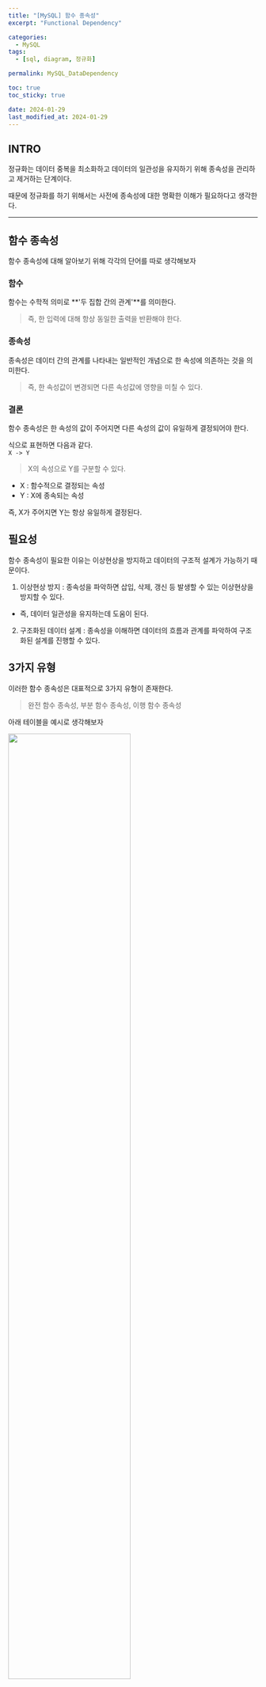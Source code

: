 ```yaml
---
title: "[MySQL] 함수 종속성"
excerpt: "Functional Dependency"

categories:
  - MySQL
tags:
  - [sql, diagram, 정규화]

permalink: MySQL_DataDependency

toc: true
toc_sticky: true

date: 2024-01-29
last_modified_at: 2024-01-29
---
```


## INTRO

정규화는 데이터 중복을 최소화하고 데이터의 일관성을 유지하기 위해 종속성을 관리하고 제거하는 단계이다.

때문에 정규화를 하기 위해서는 사전에 종속성에 대한 명확한 이해가 필요하다고 생각한다.

---

## 함수 종속성
함수 종속성에 대해 알아보기 위해 각각의 단어를 따로 생각해보자

### 함수
함수는 수학적 의미로 **'두 집합 간의 관계'**를 의미한다.

>즉, 한 입력에 대해 항상 동일한 출력을 반환해야 한다.

### 종속성
종속성은 데이터 간의 관계를 나타내는 일반적인 개념으로 한 속성에 의존하는 것을 의미한다.

>즉, 한 속성값이 변경되면 다른 속성값에 영향을 미칠 수 있다.

### 결론
함수 종속성은 한 속성의 값이 주어지면 다른 속성의 값이 유일하게 결정되어야 한다.

식으로 표현하면 다음과 같다.<br>
`X -> Y`

> X의 속성으로 Y를 구분할 수 있다.

- X : 함수적으로 결정되는 속성
- Y : X에 종속되는 속성

즉, X가 주어지면 Y는 항상 유일하게 결정된다.

## 필요성

함수 종속성이 필요한 이유는 이상현상을 방지하고 데이터의 구조적 설계가 가능하기 때문이다.

1. 이상현상 방지 : 종속성을 파악하면 삽입, 삭제, 갱신 등 발생할 수 있는 이상현상을 방지할 수 있다.
  - 즉, 데이터 일관성을 유지하는데 도움이 된다.
2. 구조화된 데이터 설계 : 종속성을 이해하면 데이터의 흐름과 관계를 파악하여 구조화된 설계를 진행할 수 있다.


## 3가지 유형
이러한 함수 종속성은 대표적으로 3가지 유형이 존재한다.<br>
> 완전 함수 종속성, 부분 함수 종속성, 이행 함수 종속성


아래 테이블을 예시로 생각해보자

<img src = "{{url}}/images/2024-01-29-MySQL_FunctionalDependency/테이블 예시.png" width = "70%">

해당 테이블은 아직 정규화를 진행하기 전이기 때문에 종속관계를 파악해야 한다.


<span style = "color : red">**컬럼명의 의미**</span>를 바탕으로 다이어그램을 통해 종속성을 정의해보자.

<img src = "{{url}}/images/2024-01-29-MySQL_FunctionalDependency/사전작업.png" width = "70%">

이제 다이어그램을 통해 각각의 속성(컬럼)이 어느 유형에 종속적인지 분류할 수 있다.

### 1. 완전 함수 종속성
기본키가 복합키일 때 <span style = "color : purple">보라색 속성</span>인 '**동아리 가입일**'은 동아리 번호와 학번 2개 속성에 모두 종속된다.

(기본키가 한개인 경우에는 하나의 PK에 종속되는 속성을 완전 함수 종속성이라고 한다.)

동아리 가입일
{: .notice}

> 완전 종속되는 속성을 다른 테이블로 옮겨서 제거해야 한다. -> **제 1 정규형**

### 2. 부분 함수 종속성
기본키가 복합키일 때 <span style = "color : blue">파란색 속성</span>인 '**동아리명**', '**동아리 개설일**'은 '동아리 번호에'만 종속되므로 기본키의 일부에만 종속된다고 말 할 수 있다.<br>
'**이름**'과 '**학과번호**'도 마찬가지로 기본키 중 일부인 '학번'에만 종속된다.

동아리명, 동아리 개설일, 이름, 학과번호
{: .notice}

> 부분에 해당하는 속성을 다른 테이블로 옮겨서 제거해야 한다. -> **제 2 정규형**

### 3. 이행 함수 종속성
<span style = "color : green">초록색 속성</span>인 '학과명'은 '학과번호'에 종속되고 '학과번호'는 '학번'에 속하기 때문에 종속성이 연쇄적으로 전파되어 존재한다.

학과명
{: .notice}

> 중간 속성을 다른 테이블로 옮겨서 제거해야 한다. -> **제 3 정규형**

### 결론

이렇게 함수 종속성을 분석하여 기본키를 선정할 수 있다.

- **동아리 번호 -> 동아리명** : 동아리 번호가 주어지면 동아리 명이 결정된다. 
- **동아리 번호 -> 동아리 개설일** : 동아리 번호가 주어지면 동아리 개설일이 결정된다.
- **(동아리 번호, 학번) -> 동아리 가입일** : 동아리 번호와 학번의 조합이 주어지면 동아리 가입일이 결정된다.
- **학번 -> 이름** : 학번이 주어지면 이름도 결정된다.
- **학번 -> 학과번호** : 학번이 주어지면 학과번호가 결정된다.
- **학과번호 -> 학과명** : 학과번호가 주어지면 학과명이 결정된다.

>즉, 화살표 왼쪽 속성에 의해 화살표 오른쪽 속성이 구분되며, 이를 바탕으로 기본키를 선정할 수 있다.

기본키는 동아리 번호, 학번, (동아리번호, 학번), 학과번호를 선택할 수 있다.

---

## OUTRO
함수 종속성에 대한 정의를 알아가는 과정에서 수학적인 용어가 등장해 처음부터 낯설게 느껴졌지만 각각의 의미를 이해하고 나니 속성간의 의미있는 관계를 파악하는 것이 중요하다는 것을 깨달았다.

또한 다이어그램을 통해 함수 종속성의 유형을 파악하는 과정을 시각적으로 표현해보면서 어떤 종속적인 관계를 가지는지 이해할 수 있었다.

마지막으로 기본키 선택의 중요성을 이해하면서 어떤 속성을 기본키로 선택하는지에 대한 감을 잡을 수 있게되었다.

이렇게 함수 종속적 관계의 이해를 통해 정규화 작업에 한 걸음 더 도전할 수 있다는 자신감이 생겼다.